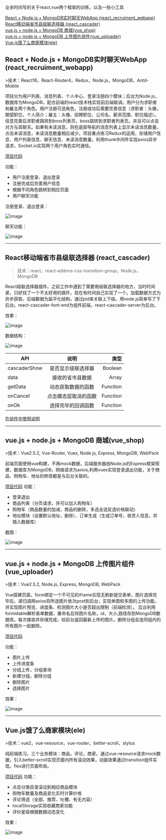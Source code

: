 ﻿业余时间写的关于react,vue两个框架的训练，以及一些小工具

[React + Node.js +  MongoDB实时聊天WebApp (react_recruiment_webapp)](#react_recruiment_webapp)<br/>
[React移动端省市县级联选择器 (react_cascader)](#react_cascader)<br/>
[vue.js + node.js + MongoDB 商城(vue_shop)](#vue_shop)<br/>
[vue.js + node.js + MongoDB 上传图片组件(vue_uploader)](#vue_uploader)<br/>
[Vue.js饿了么商家模块(ele)](#ele)

<h2 id="react_recruiment_webapp">React + Node.js +  MongoDB实时聊天WebApp (react_recruiment_webapp)</h2>
>技术：React16，React-Router4，Redux，Node.js，MongoDB，Antd-Mobile

项目分为用户列表、消息列表、个人中心、登录注册四个模块；后台为Node.js，数据库为MongoDB，配合前端的react技术栈实现前后端联调。用户分为求职者和雇主两个角色。用户注册可选角色，注册成功后需要完善信息（求职者：头像，期望职位，个人简介；雇主：头像、招聘职位、公司名、薪资范围、职位描述）。信息完善后求职者跳转到boss列表页，boss跳转到求职者列表页。并且可以点击对方与其聊天。如果有未读消息，则在底部导航的消息列表上显示未读消息数量。点击未读消息，未读消息数量相应减少。项目重点练习Redux的运用，存储用户信息、用户列表信息、聊天信息、未读消息数量。利用thunk中间件实现axios异步请求，Socket.io实现两个用户角色实时通信。

[项目代码](https://github.com/capslocktao/private-project/tree/master/react_recruiment_webapp)

功能：

* 用户注册登录、退出登录
* 注册完成后完善用户信息
* 根据不同角色跳转到相应页面
* 用户聊天功能

注册登录、退出登录：

![image](https://github.com/capslocktao/private-project/blob/master/react_recruiment_webapp/react_register.gif)

聊天功能：

![image](https://github.com/capslocktao/private-project/blob/master/react_recruiment_webapp/chat_show.gif)
***

<h2 id="react_cascader">React移动端省市县级联选择器 (react_cascader)</h2>

>技术：react，react-addons-css-transition-group，Node.js，MongoDB

React级联选择器插件。之前工作中遇到了需要用级联选择器的地方，当时时间紧，只好找了一个不太好用的插件，现在有时间自己实现了一个。加载数据方式为异步获取，后端数据为扁平化结构，通过pid来关联上下级。用node.js简单写了下后台。react-cascader-font-end为组件前端，react-cascader-server为后台。

效果：

![image](https://github.com/capslocktao/private-project/blob/master/react_cascader/show.gif)

数据结构：

![image](https://github.com/capslocktao/private-project/blob/master/react_cascader/data.jpg)


| API           | 说明               | 类型      |
| ------------- |:------------------:| --------:|
| cascaderShow  | 是否显示级联选择器    | Boolean  |
| data          | 接收的省市县数据      | Array    |
| getData      | 动态获取数据的函数   | Function |
| onCancel      | 点击模态层取消的函数   | Function |
| onOk          | 选择完毕的回调函数    | Function  |

[在组件中使用说明](https://github.com/capslocktao/private-project/tree/master/react_cascader)
***

<h2 id="vue_shop">vue.js + node.js + MongoDB 商城(vue_shop)</h2>
>技术：Vue2.5.2, Vue-Router, Vuex, Node.js, Express, MongoDB, WebPack

前端页面使用vue构建，不再mock数据，后端服务器由Node.js的Express框架搭建，数据库为MongoDB，网络请求为axios,利用vuex实现登录退出功能，关于商品、购物车、地址的修改都是与后台关联的。

[项目代码](https://github.com/capslocktao/private-project/tree/master/vue_shop)
功能：

* 登录退出
* 商品列表（分页请求，并可以加入购物车）
* 购物车（商品数量的加减，商品的删除，多选全选反选价格联动）
* 地址模块（设置默认地址，删除）、订单生成（生成订单号，收货人信息，并插入数据库）

截图：

![image](https://github.com/capslocktao/private-project/blob/master/vue_shop/vueshop_pic.png)
***

<h2 id="vue_uploader">vue.js + node.js + MongoDB 上传图片组件(vue_uploader)</h2>
<span id="vue_uploader"></span>
>技术：Vue2.5.2, Node.js, Express, MongoDB, WebPack

Vue搭建页面，form绑定一个不可见的iframe实现无刷新提交表单，图片选择完毕后，递归调用axios将所选图片依次post到后台，实现单图和多图的上传功能，并实现图片预览、进度条、检测图片大小是否超出限制（前端检测）。
后台利用formidable解析表单数据，重命名后将图片名称，id，大小,路径存到MongoDB数据库。每次接收并存储完成，给前台返回最新上传的图片。删除分组会连同组内的所有图片一起删除。

[项目代码](https://github.com/capslocktao/private-project/tree/master/vue_uploader)

功能：

* 图片上传
* 上传进度条
* 分组上传，分组查询
* 新建分组，删除分组
* 删除图片
* 选择图片

效果：

![image](https://github.com/capslocktao/private-project/blob/master/vue_uploader/show.gif)
***

<h2 id="ele">Vue.js饿了么商家模块(ele)</h2>
<span id="ele"></span>
>技术：vue2，vue-resource，vue-router，better-scroll，stylus

纯前端练习，三个业务模块：商品，评论，商家。通过vue-resource请求mock数据，引入better-scroll实现页面内所有滚动效果，动画效果通过transition组件实现。flex进行页面布局。

[项目代码](https://github.com/capslocktao/private-project/tree/master/ele)
功能：

* 点击分类目录滚动到相应商品模块
* 购物车数量及商品变化实时计算价格
* 评论筛选（全部、推荐、吐槽、有无内容）
* localStorage实现收藏商家功能
* 评价星级根据数据动态变化

效果：

![image](https://github.com/capslocktao/private-project/blob/master/ele/ele_show.gif)


